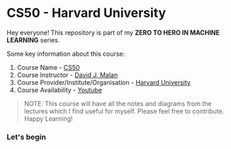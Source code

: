 # CS50 - Harvard University

Hey everyone! This repository is part of my **ZERO TO HERO IN MACHINE LEARNING** series.

Some key information about this course:
1. Course Name - [CS50](https://bit.ly/3CKyv5r)
2. Course Instructor - [David J. Malan](https://bit.ly/3Ifrlao)
3. Course Provider/Institute/Organisation - [Harvard University](https://bit.ly/3KJSAf5)
4. Course Availability - [Youtube](https://bit.ly/3q9pLAL)

> NOTE: This course will have all the notes and diagrams from the lectures which I find useful for myself. Please feel free to contribute. Happy Learning!

### Let's begin
